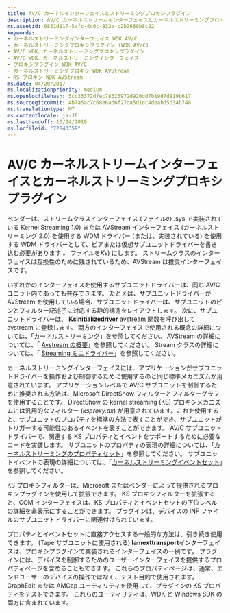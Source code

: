 ```yaml
---
title: AV/C カーネルインターフェイスとストリーミングプロキシプラグイン
description: AV/C カーネルストリームインターフェイスとカーネルストリーミングプロキシプラグインに関する情報を提供します。
ms.assetid: 0831d917-5afc-4c0c-832a-c2b2669b8c22
keywords:
- カーネルストリーミングインターフェイス WDK AV/C
- カーネルストリーミングプロキシプラグイン (WDK AV/C)
- AV/C WDK、カーネルストリーミングプロキシプラグイン
- AV/C WDK、カーネルストリーミングインターフェイス
- プロキシプラグイン WDK AV/C
- カーネルストリーミングプロキシ WDK AVStream
- KS プロキシ WDK AVStream
ms.date: 04/20/2017
ms.localizationpriority: medium
ms.openlocfilehash: 5cc33372dfec78326972d926dd7b19d7d119b617
ms.sourcegitcommit: 4b7a6ac7c68e6ad6f27da5d1dc4deabd5d34b748
ms.translationtype: MT
ms.contentlocale: ja-JP
ms.lasthandoff: 10/24/2019
ms.locfileid: "72843359"
---
```

# <a name="avc-kernel-streaming-interface-and-kernel-streaming-proxy-plug-ins"></a>AV/C カーネルストリームインターフェイスとカーネルストリーミングプロキシプラグイン



ベンダーは、ストリームクラスインターフェイス (ファイルの .sys で実装されている Kernel Streaming 1.0) または AVStream インターフェイス (カーネルストリーミング 2.0) を使用する WDM ドライバー (または、実装されている) を使用する WDM ドライバーとして、ピアまたは仮想サブユニットドライバーを書き込む必要があります *。* ファイルを*Ks*) にします。 ストリームクラスのインターフェイスは互換性のために残されているため、AVStream は推奨インターフェイスです。

いずれかのインターフェイスを使用するサブユニットドライバーは、同じ AV/C ユニット内であっても共存できます。 たとえば、サブユニットドライバーが AVStream を使用している場合、サブユニットドライバーは、サブユニットのピンとフィルター記述子に対応する静的構造をレイアウトします。 次に、サブユニットドライバーは、 [**Ksinitializedriver**](https://docs.microsoft.com/windows-hardware/drivers/ddi/ks/nf-ks-ksinitializedriver) avstream 関数を呼び出して avstream に登録します。 両方のインターフェイスで使用される概念の詳細については、「[カーネルストリーミング](kernel-streaming.md)」を参照してください。 AVStream の詳細については、「 [Avstream の概要](avstream-overview.md)」を参照してください。 Stream クラスの詳細については、「 [Streaming ミニドライバー](https://docs.microsoft.com/windows-hardware/drivers/ddi/_stream/index)」を参照してください。

カーネルストリーミングインターフェイスには、アプリケーションがサブユニットドライバーを操作および制御するために使用するのと同じ標準メカニズムが用意されています。 アプリケーションレベルで AV/C サブユニットを制御するために推奨される方法は、Microsoft DirectShow フィルターとフィルターグラフを使用することです。 DirectShow の kernel streaming (KS) プロキシメカニズムには汎用的なフィルター (*ksproxy.ax*) が用意されています。これを使用すると、サブユニットのプロパティを標準の方法で表すことができ、サブユニットがトリガーする可能性のあるイベントを表すことができます。 AV/C サブユニットドライバーで、関連する KS プロパティとイベントをサポートするために必要なコードを実装します。 サブユニットのプロパティの表現の詳細については、「[カーネルストリーミングのプロパティセット](https://docs.microsoft.com/windows-hardware/drivers/stream/avstream-property-sets)」を参照してください。 サブユニットイベントの表現の詳細については、「[カーネルストリーミングイベントセット](https://docs.microsoft.com/windows-hardware/drivers/stream/kernel-streaming-event-sets)」を参照してください。

KS プロキシフィルターは、Microsoft またはベンダーによって提供されるプロキシプラグインを使用して拡張できます。 KS プロキシフィルターを拡張すると、COM インターフェイスは、KS プロパティとイベントセットの下位レベルの詳細を非表示にすることができます。 プラグインは、デバイスの INF ファイルのサブユニットドライバーに関連付けられています。

プロパティとイベントセットに直接アクセスする一般的な方法は、引き続き使用できます。 (Tape サブユニットに使用される) **Iamexttransport**インターフェイスは、プロキシプラグインで実装されるインターフェイスの一例です。 プラグインには、デバイスを制御するためのユーザーインターフェイスを提供するプロパティページを含めることもできます。 これらのプロパティページは、通常、エンドユーザーのデバイスの操作ではなく、テスト目的で使用されます。 GraphEdit または AMCap ユーティリティを使用して、プラグインの KS プロパティをテストできます。 これらのユーティリティは、WDK と Windows SDK の両方に含まれています。

 





